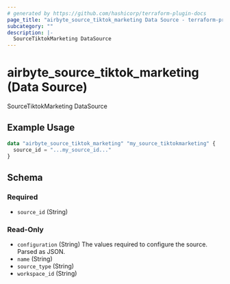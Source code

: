 ```yaml
---
# generated by https://github.com/hashicorp/terraform-plugin-docs
page_title: "airbyte_source_tiktok_marketing Data Source - terraform-provider-airbyte"
subcategory: ""
description: |-
  SourceTiktokMarketing DataSource
---
```


# airbyte_source_tiktok_marketing (Data Source)

SourceTiktokMarketing DataSource

## Example Usage

```terraform
data "airbyte_source_tiktok_marketing" "my_source_tiktokmarketing" {
  source_id = "...my_source_id..."
}
```

<!-- schema generated by tfplugindocs -->
## Schema

### Required

- `source_id` (String)

### Read-Only

- `configuration` (String) The values required to configure the source. Parsed as JSON.
- `name` (String)
- `source_type` (String)
- `workspace_id` (String)


